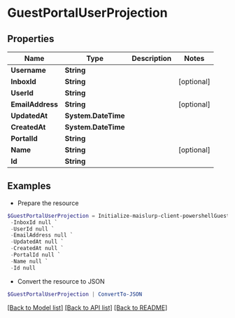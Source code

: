 # GuestPortalUserProjection
## Properties

Name | Type | Description | Notes
------------ | ------------- | ------------- | -------------
**Username** | **String** |  | 
**InboxId** | **String** |  | [optional] 
**UserId** | **String** |  | 
**EmailAddress** | **String** |  | [optional] 
**UpdatedAt** | **System.DateTime** |  | 
**CreatedAt** | **System.DateTime** |  | 
**PortalId** | **String** |  | 
**Name** | **String** |  | [optional] 
**Id** | **String** |  | 

## Examples

- Prepare the resource
```powershell
$GuestPortalUserProjection = Initialize-maislurp-client-powershellGuestPortalUserProjection  -Username null `
 -InboxId null `
 -UserId null `
 -EmailAddress null `
 -UpdatedAt null `
 -CreatedAt null `
 -PortalId null `
 -Name null `
 -Id null
```

- Convert the resource to JSON
```powershell
$GuestPortalUserProjection | ConvertTo-JSON
```

[[Back to Model list]](../README#documentation-for-models) [[Back to API list]](../README#documentation-for-api-endpoints) [[Back to README]](../README)

